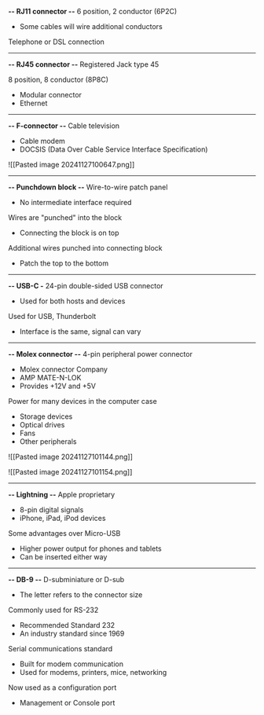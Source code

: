 **-- RJ11 connector --**
6 position, 2 conductor (6P2C)
- Some cables will wire additional conductors

Telephone or DSL connection

---
**-- RJ45 connector --**
Registered Jack type 45

8 position, 8 conductor (8P8C)
- Modular connector
- Ethernet
---
**-- F-connector --**
Cable television
- Cable modem
- DOCSIS (Data Over Cable Service Interface Specification)

![[Pasted image 20241127100647.png]]


---
**-- Punchdown block --**
Wire-to-wire patch panel
- No intermediate interface required

Wires are "punched" into the block
- Connecting the block is on top

Additional wires punched into connecting block
- Patch the top to the bottom
---
**-- USB-C -**
24-pin double-sided USB connector
- Used for both hosts and devices

Used for USB, Thunderbolt
- Interface is the same, signal can vary
---
**-- Molex connector --**
4-pin peripheral power connector
- Molex connector Company
- AMP MATE-N-LOK
- Provides +12V and +5V

Power for many devices in the computer case
- Storage devices
- Optical drives
- Fans
- Other peripherals

![[Pasted image 20241127101144.png]]

![[Pasted image 20241127101154.png]]

---
**-- Lightning --**
Apple proprietary
- 8-pin digital signals
- iPhone, iPad, iPod devices

Some advantages over Micro-USB
- Higher power output for phones and tablets
- Can be inserted either way
---
**-- DB-9 --**
D-subminiature or D-sub
- The letter refers to the connector size

Commonly used for RS-232
- Recommended Standard 232
- An industry standard since 1969

Serial communications standard
- Built for modem communication
- Used for modems, printers, mice, networking

Now used as a configuration port
- Management or Console port